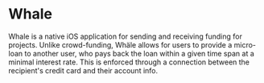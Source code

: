 # Whale
Whale is a native iOS application for sending and receiving funding for projects. Unlike crowd-funding, Whäle allows for users to provide a micro-loan to another user, who pays back the loan within a given time span at a minimal interest rate. This is enforced through a connection between the recipient's credit card and their account info.
